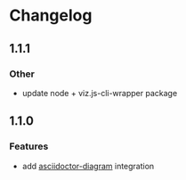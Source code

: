 # Changelog

## 1.1.1

### Other
* update node + viz.js-cli-wrapper package

## 1.1.0

### Features
* add [asciidoctor-diagram](http://asciidoctor.org/docs/asciidoctor-diagram/) integration

